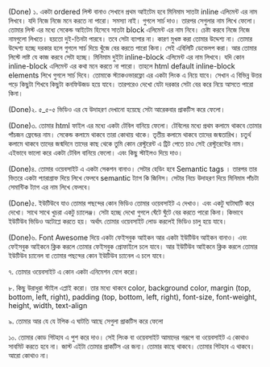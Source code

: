 (Done) ১. একটা ordered লিস্ট বানাও সেখানে প্রথম আইটেম হবে মিনিমাম সাতটা inline এলিমেন্ট এর নাম লিখবে। যদি নিজে নিজে মনে করতে না পারো। সমস্যা নাই। গুগলে সার্চ দাও। তারপর সেগুলার নাম লিখে ফেলো। তোমার লিস্ট এর মধ্যে সেকেন্ড আইটেম হিসেবে সাতটা block এলিমেন্ট এর নাম নিবে। চেষ্টা করবে নিজে নিজে নামগুলো লিখতে। হয়তো দুই-তিনটা পারবে। তবে সেটা ব্যাপার না। কারণ মুখস্ত করা তোমার উদ্দেশ্য না। তোমার উদ্দেশ্য হচ্ছে দরকার হলে গুগলে সার্চ দিয়ে খুঁজে বের করতে পারো কিনা। সেই এবিলিটি ডেভেলপ করা। আর তোমার লিস্টে লাষ্ট যে কাজ করবে সেটা হচ্ছে। মিনিমাম দুইটা inline-block এলিমেন্ট এর নাম লিখবে। যদি কোন inline-block এলিমেন্ট এর কথা মনে করতে না পারো। তাহলে html default inline-block elements লিখে গুগলে সার্চ দিবে। তোমাকে স্ট্যাকওভারফ্লো এর একটা লিংক এ নিয়ে যাবে। সেখান এ বিভিন্ন উত্তর পড়ে কিছুটা শিখবে কিছুটা কনফিউজড হয়ে যাবে। তারপরেও দেখো যেটা দরকার সেটা বের করে নিয়ে আসতে পারো কিনা। 

(Done)২. ৫_৫-৫ ভিডিও এর যে উদাহরণ দেখানো হয়েছে সেটা আরেকবার প্রাকটিস করে ফেলো। 

(Done)৩. তোমার html ফাইল এর মধ্যে একটা টেবিল বানিয়ে ফেলো। টেবিলের মধ্যে প্রথম কলামে থাকবে তোমার পাঁচজন ফ্রেন্ডের নাম। সেকেন্ড কলামে থাকবে তারা কোথায় থাকে। তৃতীয় কলামে থাকবে তাদের জন্মতারিখ। চতুর্থ কলামে থাকবে তাদের জন্মদিনে তাদের কাছ থেকে তুমি কোন রেস্টুরেন্ট এ ট্রিট পেতে চাও সেই রেস্টুরেন্টের নাম। এইভাবে ভালো করে একটা টেবিল বানিয়ে ফেলো। এবং কিছু স্টাইলও দিয়ে দাও। 

(Done)৪. তোমার ওয়েবসাইট এ একটা সেকশন বানাও। সেটার হেডিং হবে Semantic tags । তারপর তার ভিতরে একটা প্যারাগ্রাফ দিয়ে লিখে ফেলবে semantic ট্যাগ কি জিনিস। সেটার নিচে উদাহরণ দিয়ে মিনিমাম পাঁচটা সেমান্টিক ট্যাগ এর নাম লিখে ফেলবে। 

(Done)৫. ইউটিউবে যাও তোমার পছন্দের কোন ভিডিও তোমার ওয়েবসাইট এ দেখাও। এবং একটু ঘাটাঘাটি করে দেখো। সাথে সাথে খুচরা একটু চ্যালেঞ্জ। সেটা হচ্ছে দেখো গুগলে ঘেঁটে ঘুঁটে বের করতে পারো কিনা। কিভাবে ইউটিউব ভিডিও অটোপ্লে করতে হয়। অর্থাৎ তোমার ওয়েবসাইট লোড করলেই ভিডিও চালু হয়ে যাবে। 

(Done)৬. Font Awesome দিয়ে একটা ফেইসবুক আইকন আর একটা ইউটিউব আইকন বানাও। এবং ফেইসবুক আইকনে ক্লিক করলে তোমার ফেইসবুক প্রোফাইলে চলে যাবে। আর ইউটিউব আইকনে ক্লিক করলে তোমার ইউটিউব চ্যানেল বা তোমার পছন্দের কোন ইউটিউব চ্যানেল এ চলে যাবে। 

৭. তোমার ওয়েবসাইট এ কোন একটা এনিমেশন যোগ করো। 

৮. কিছু উরাধুরা স্টাইল এপ্লাই করো। তার মধ্যে থাকবে color, background color, margin (top, bottom, left, right), padding (top, bottom, left, right), font-size, font-weight, height, width, text-align 

৯. তোমার আর যে যে টপিক এ ঘাটতি আছে সেগুলা প্রাকটিস করে ফেলো 

১০. তোমার কোড গিটহাব এ পুশ করে দাও। সেই লিংক বা ওয়েবসাইট আমাদের গরূপে বা ওয়েবসাইট এ কোথাও সাবমিট করতে হবে না। জাস্ট এইটা তোমার প্রাকটিস এর জন্য। তোমার কাছে থাকবে। তোমার গিটহাব এ থাকবে। আরো কোথাও না। 
